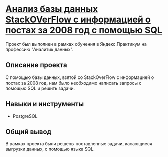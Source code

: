 # [Анализ базы данных StackOVerFlow с информацией о постах за 2008 год с помощью SQL](https://github.com/Ksendem/Portfolio/blob/main/%D0%90%D0%BD%D0%B0%D0%BB%D0%B8%D0%B7%20%D0%B1%D0%B0%D0%B7%D1%8B%20%D0%B4%D0%B0%D0%BD%D0%BD%D1%8B%D1%85%20StackOverFlow%20%D1%81%20%D0%BF%D0%BE%D0%BC%D0%BE%D1%89%D1%8C%D1%8E%20SQL/%D0%90%D0%BD%D0%B0%D0%BB%D0%B8%D0%B7%20%D0%91%D0%94%20StackOverFlow.ipynb)

Проект был выполнен в рамках обучения в Яндекс.Практикум на профессию "Аналитик данных".

## Описание проекта

С помощью базы данных, взятой со StackOverFlow c информацией о постах за 2008 год, нам было необходимо написать запросы с помощью SQL и решить задачи. 

## Навыки и инструменты 
- PostgreSQL

## Общий вывод

В рамках проекта были решены поставленные задачи, касающиеся выгрузки данных, с помощью языка SQL. 
